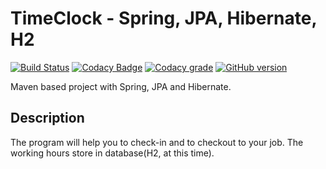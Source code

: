 # TimeClock - Spring, JPA, Hibernate, H2

[![Build Status](https://travis-ci.org/gaborkolozsy/TimeClock-Spring.svg)](https://travis-ci.org/gaborkolozsy/TimeClock-Spring)
[![Codacy Badge](https://api.codacy.com/project/badge/Grade/a67ecdc7f6204e69b24b541e08df2bcd?colorB=4dc71f)](https://www.codacy.com/app/gaborkolozsy/TimeClock-Spring-JPA-Hibernate-H2DB?utm_source=github.com&utm_medium=referral&utm_content=gaborkolozsy/TimeClock-Spring-JPA-Hibernate-H2DB&utm_campaign=badger)
[![Codacy grade](https://img.shields.io/codacy/grade/a67ecdc7f6204e69b24b541e08df2bcd.svg)](https://www.codacy.com/app/gaborkolozsy/TimeClock-Spring-JPA-Hibernate-H2DB)
[![GitHub version](https://badge.fury.io/gh/gaborkolozsy%2FTimeClock-Spring-JPA-Hibernate-H2DB.svg)](https://badge.fury.io/gh/gaborkolozsy%2FTimeClock-Spring-JPA-Hibernate-H2DB)

Maven based project with Spring, JPA and Hibernate.

## Description
<p>The program will help you to check-in and to checkout to your job. The working hours store in database(H2, at this time).
